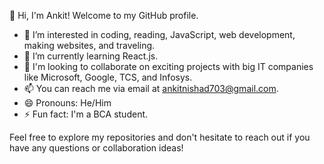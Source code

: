 👋 Hi, I'm Ankit! Welcome to my GitHub profile.

- 👀 I’m interested in coding, reading, JavaScript, web development, making websites, and traveling.
- 🌱 I’m currently learning React.js.
- 💼 I'm looking to collaborate on exciting projects with big IT companies like Microsoft, Google, TCS, and Infosys.
- 📫 You can reach me via email at ankitnishad703@gmail.com.
- 😄 Pronouns: He/Him
- ⚡ Fun fact: I'm a BCA student.

Feel free to explore my repositories and don't hesitate to reach out if you have any questions or collaboration ideas!

<!---
jalwanshi/jalwanshi is a ✨ special ✨ repository because its `README.md` (this file) appears on your GitHub profile.
You can click the Preview link to take a look at your changes.
--->
